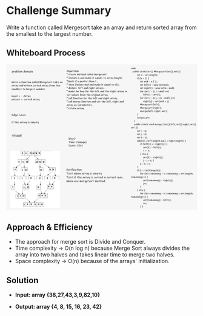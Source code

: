 # Challenge Summary
<!-- Description of the challenge -->
Write a function called Mergesort take an array and return sorted array from the smallest to the largest number.
## Whiteboard Process
<!-- Embedded whiteboard image -->
![Whiteboard_MergeSort](Whiteboard_MergeSort.png)
## Approach & Efficiency
<!-- What approach did you take? Why? What is the Big O space/time for this approach? -->
* The approach for merge sort is Divide and Conquer.
* Time complexity -> O(n log n) because Merge Sort always divides the array into two halves and takes linear time to merge two halves.
* Space complexity -> O(n)  because of the arrays' initialization.

## Solution
<!-- Show how to run your code, and examples of it in action -->
* **Input: array {38,27,43,3,9,82,10}**

* **Output: array {4, 8, 15, 16, 23, 42}**